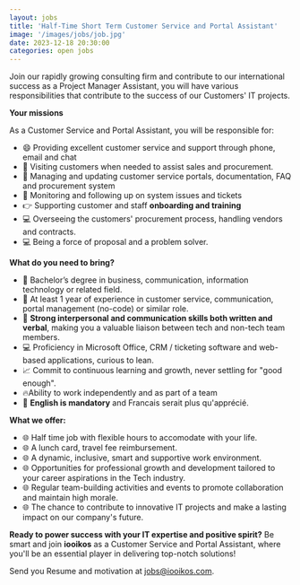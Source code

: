 ```yaml
---
layout: jobs
title: 'Half-Time Short Term Customer Service and Portal Assistant'
image: '/images/jobs/job.jpg'
date: 2023-12-18 20:30:00
categories: open jobs
---
```


Join our rapidly growing consulting firm and contribute to our international success as a Project Manager Assistant, you will have various responsibilities that contribute to the success of our Customers' IT projects.

**Your missions**

As a Customer Service and Portal Assistant, you will be responsible for:
* 😄 Providing excellent customer service and support through phone, email and chat
* 🚀 Visiting customers when needed to assist sales and procurement.
* 📝 Managing and updating customer service portals, documentation, FAQ and procurement system
* 👀 Monitoring and following up on system issues and tickets
* 👉 Supporting customer and staff **onboarding and training**
* 💻 Overseeing the customers' procurement process, handling vendors and  contracts.
* 💻 Being a force of proposal and a problem solver.

**What do you need to bring?**

* 📄 Bachelor’s degree in business, communication, information technology or related field.
* 🔧 At least 1 year of experience in customer service, communication, portal management (no-code) or similar role.
* 🎯 **Strong interpersonal and communication skills both written and verbal**, making you a valuable liaison between tech and non-tech team members.
* 💻 Proficiency in Microsoft Office, CRM / ticketing software and web-based applications, curious to lean.
* 📈 Commit to continuous learning and growth, never settling for "good enough". 
* 🔥Ability to work independently and as part of a team
* 🔧 **English is mandatory** and Francais serait plus qu'apprécié.

**What we offer:**

* 🌐 Half time job with flexible hours to accomodate with your life.
* 🌐 A lunch card, travel fee reimbursement.
* 🌐 A dynamic, inclusive, smart and supportive work environment.
* 🌐 Opportunities for professional growth and development tailored to your career aspirations in the Tech industry.
* 🌐 Regular team-building activities and events to promote collaboration and maintain high morale.
* 🌐 The chance to contribute to innovative IT projects and make a lasting impact on our company's future.

**Ready to power success with your IT expertise and positive spirit?**
Be smart and join **iooikos** as a Customer Service and Portal Assistant, where you'll be an essential player in delivering top-notch solutions! 

Send you Resume and motivation at [jobs@iooikos.com](mailto:jobs@iooikos.com).
